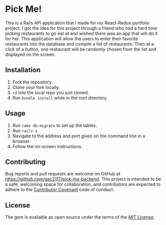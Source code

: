 # Pick Me!

This is a Rails API application that I made for my React-Redux portfolio project. I got the idea for this project through a friend who had a hard time picking restaurants to go eat at and wished there was an app that will do it for her. This application will allow the users to enter their favorite restaurants into the database and compile a list of restaurants. Then at a click of a button, one restaurant will be randomly chosen from the list and displayed on the screen. 

## Installation
1. Fork the repository.
2. Clone your fork locally.
3. `cd` into the local repo you just cloned.
4. Run `bundle install` while in the root directory.

## Usage
1. Run `rake db:migrate` to set up the tables.
2. Run `rails s`.
3. Navigate to the address and port given on the command line in a browser.
4. Follow the on-screen instructions.

## Contributing

Bug reports and pull requests are welcome on GitHub at https://github.com/gac2117/pick-me-backend. This project is intended to be a safe, welcoming space for collaboration, and contributors are expected to adhere to the [Contributor Covenant](http://contributor-covenant.org) code of conduct.

## License

The gem is available as open source under the terms of the [MIT License](https://opensource.org/licenses/MIT).